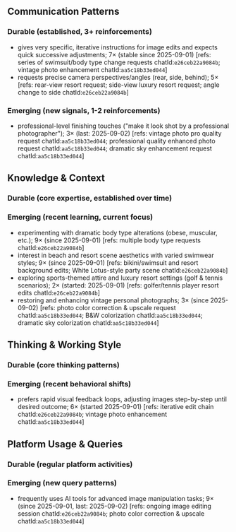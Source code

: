 ## Communication Patterns
### Durable (established, 3+ reinforcements)
- gives very specific, iterative instructions for image edits and expects quick successive adjustments; 7× (stable since 2025-09-01) [refs: series of swimsuit/body type change requests chatId:`e26ceb22a9084b`; vintage photo enhancement chatId:`aa5c18b33ed044`]
- requests precise camera perspectives/angles (rear, side, behind); 5× [refs: rear-view resort request; side-view luxury resort request; angle change to side chatId:`e26ceb22a9084b`]

### Emerging (new signals, 1-2 reinforcements)
- professional-level finishing touches ("make it look shot by a professional photographer"); 3× (last: 2025-09-02) [refs: vintage photo pro quality request chatId:`aa5c18b33ed044`; professional quality enhanced photo request chatId:`aa5c18b33ed044`; dramatic sky enhancement request chatId:`aa5c18b33ed044`]

## Knowledge & Context
### Durable (core expertise, established over time)

### Emerging (recent learning, current focus)
- experimenting with dramatic body type alterations (obese, muscular, etc.); 9× (since 2025-09-01) [refs: multiple body type requests chatId:`e26ceb22a9084b`]
- interest in beach and resort scene aesthetics with varied swimwear styles; 9× (since 2025-09-01) [refs: bikini/swimsuit and resort background edits; White Lotus-style party scene chatId:`e26ceb22a9084b`]
- exploring sports-themed attire and luxury resort settings (golf & tennis scenarios); 2× (started: 2025-09-01) [refs: golfer/tennis player resort edits chatId:`e26ceb22a9084b`]
- restoring and enhancing vintage personal photographs; 3× (since 2025-09-02) [refs: photo color correction & upscale request chatId:`aa5c18b33ed044`; B&W colorization chatId:`aa5c18b33ed044`; dramatic sky colorization chatId:`aa5c18b33ed044`]

## Thinking & Working Style
### Durable (core thinking patterns)

### Emerging (recent behavioral shifts)
- prefers rapid visual feedback loops, adjusting images step-by-step until desired outcome; 6× (started 2025-09-01) [refs: iterative edit chain chatId:`e26ceb22a9084b`; vintage photo enhancement chatId:`aa5c18b33ed044`]

## Platform Usage & Queries
### Durable (regular platform activities)

### Emerging (new query patterns)
- frequently uses AI tools for advanced image manipulation tasks; 9× (since 2025-09-01, last: 2025-09-02) [refs: ongoing image editing session chatId:`e26ceb22a9084b`; photo color correction & upscale chatId:`aa5c18b33ed044`]